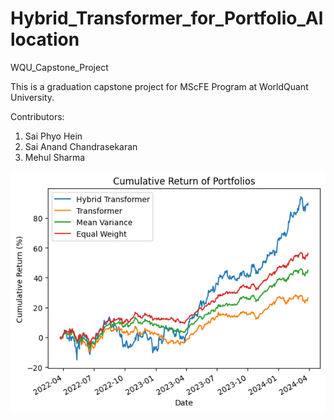 # Hybrid_Transformer_for_Portfolio_Allocation
WQU_Capstone_Project


This is a graduation capstone project for MScFE Program at WorldQuant University. 

Contributors: 
1. Sai Phyo Hein
2. Sai Anand Chandrasekaran
3. Mehul Sharma


![Results](https://github.com/sai-phyo-hein/Hybrid_Transformer_for_Portfolio_Allocation/blob/main/results/model%20performance.png)

